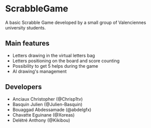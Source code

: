# ScrabbleGame

A basic Scrabble Game developed by a small group of Valenciennes university students.

## Main features

- Letters drawing in the virtual letters bag
- Letters positioning on the board and score counting
- Possibility to get 5 helps during the game
- AI drawing's management

## Developers

- Anciaux Christopher (@Chrisp1tv)
- Basquin Julien (@Julien-Basquin)
- Bouaggad Abdessamade (@abdelgfx)
- Chavatte Eguinane (@Xoreas)
- Delétré Anthony (@Kikibou)